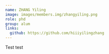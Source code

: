 ```yaml
---
name: ZHANG Yiling
image: images/members.img/zhangyiling.png
role: phd
group: alum
links:
  github: https://github.com/hiiiyilingzhang
---
```


Test test
